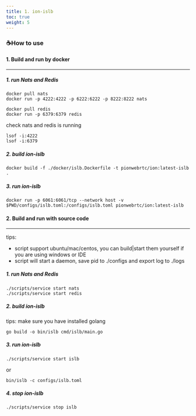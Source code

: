 ```yaml
---
title: 1. ion-islb
toc: true
weight: 5
---
```


### ☕️How to use

#### 1. Build and run by docker
---

##### 1. run Nats and Redis
```
docker pull nats
docker run -p 4222:4222 -p 6222:6222 -p 8222:8222 nats

docker pull redis
docker run -p 6379:6379 redis

```
check nats and redis is running
```
lsof -i:4222
lsof -i:6379
```
##### 2. build ion-islb

```
docker build -f ./docker/islb.Dockerfile -t pionwebrtc/ion:latest-islb .
```

##### 3. run ion-islb
```
docker run -p 6061:6061/tcp --network host -v $PWD/configs/islb.toml:/configs/islb.toml pionwebrtc/ion:latest-islb
```

#### 2. Build and run with source code
---

tips: 
* script support ubuntu/mac/centos, you can build|start them yourself if you are using windows or IDE 
* script will start a daemon, save pid to ./configs and export log to ./logs

##### 1. run Nats and Redis
```
./scripts/service start nats
./scripts/service start redis
```
##### 2. build ion-islb
tips: make sure you have installed golang
```
go build -o bin/islb cmd/islb/main.go
```
##### 3. run ion-islb
```
./scripts/service start islb
```
or
```
bin/islb -c configs/islb.toml
```
##### 4. stop ion-islb
```
./scripts/service stop islb
```

